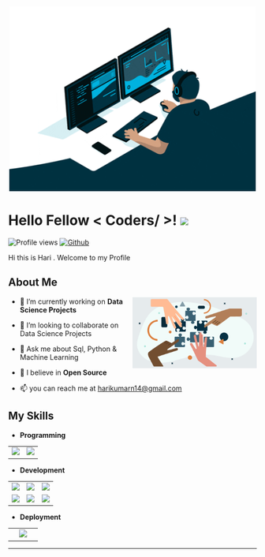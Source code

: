 <p align="center">
<img width="500" src="https://github.com/HariKumarN14/My-Codes/blob/main/giphy.gif"
</p>

<h1> Hello Fellow < Coders/ >! <img src = "https://raw.githubusercontent.com/MartinHeinz/MartinHeinz/master/wave.gif" width = 30px> </h1>
<p align='center'>
</p>


![Profile views](https://visitor-badge.glitch.me/badge?page_id=Madhubala03)
[![Github](https://img.shields.io/github/followers/Madhubala03?label=Follow&style=social)](https://github.com/Madhubala03)

<div size='20px'> Hi this is Hari . Welcome to my   Profile
<h2> About Me </h2>

<img width="50%" align="right" alt="Github" src="https://raw.githubusercontent.com/HariKumarN14/My-Codes/main/illustration-hands-puzzle.webp" />

- 🔭 I’m currently working on  **Data Science Projects**


- 👯 I’m looking to collaborate on Data Science Projects

- 💬 Ask me about Sql, Python & Machine Learning


- 🧡 I believe in **Open Source**

- 📫 you can reach me at harikumarn14@gmail.com



## My Skills 

- **Programming**
<table>
<tbody>
 <tr>
<td align="center" width="50%">
<img height=60px src="https://www.vectorlogo.zone/logos/python/python-ar21.svg"> 
</td>

<td align="center" width="50%">
<img height=80px src="https://www.vectorlogo.zone/logos/usepanda/usepanda-ar21.svg"> 
</td>

</tr>

</tbody>
</table>


- **Development**
<table>
<tbody>
 <tr>
<td align="center" width="33%">
<img height=60px src="https://www.vectorlogo.zone/logos/numpy/numpy-ar21.svg"> 
</td>

<td align="center" width="33%">
<img height=70px src="https://www.vectorlogo.zone/logos/mongodb/mongodb-ar21.svg"> 
</td>

<td align="center" width="33%">
<img height=60px src="https://www.vectorlogo.zone/logos/mysql/mysql-ar21.svg"> 
</td>

</tr>

 <tr>
<td align="center" width="33%">
<img height=60px src="https://www.vectorlogo.zone/logos/plot_ly/plot_ly-ar21.svg"> 
</td>

<td align="center" width="33%">
<img height=60px src="https://seaborn.pydata.org/_images/logo-tall-lightbg.svg"> 
</td>

<td align="center" width="33%">
<img height=60px src="https://upload.wikimedia.org/wikipedia/commons/thumb/0/05/Scikit_learn_logo_small.svg/2560px-Scikit_learn_logo_small.svg.png"> 
</td>

</tr>


</tbody>
</table>

- **Deployment**
<table>
<tbody>
 <tr>
<td align="center" width="50%">
<img height=60px src="https://www.vectorlogo.zone/logos/heroku/heroku-ar21.svg"> 
</td>


</tr>

</tbody>
</table>

<hr>




<br>
  <br>



